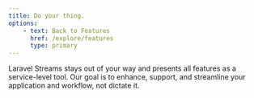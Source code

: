 ```yaml
---
title: Do your thing.
options:
    - text: Back to Features
      href: /explore/features
      type: primary
---
```


Laravel Streams stays out of your way and presents all features as a service-level tool. Our goal is to enhance, support, and streamline your application and workflow, not dictate it.
